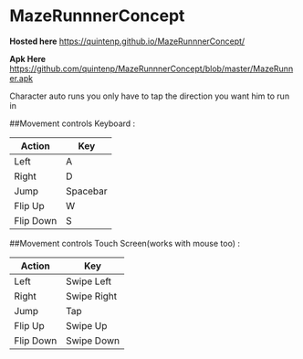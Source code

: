 # MazeRunnnerConcept
**Hosted here** https://quintenp.github.io/MazeRunnnerConcept/

**Apk Here** https://github.com/quintenp/MazeRunnnerConcept/blob/master/MazeRunner.apk

Character auto runs you only have to tap the direction you want him to run in

##Movement controls Keyboard :

| Action | Key |
| --- | --- |
| Left | A |
| Right | D |
| Jump | Spacebar |
| Flip Up | W |
| Flip Down | S |


##Movement controls Touch Screen(works with mouse too) :


| Action | Key |
| --- | --- |
| Left | Swipe Left |
| Right | Swipe Right |
| Jump | Tap |
| Flip Up | Swipe Up |
| Flip Down | Swipe Down |

